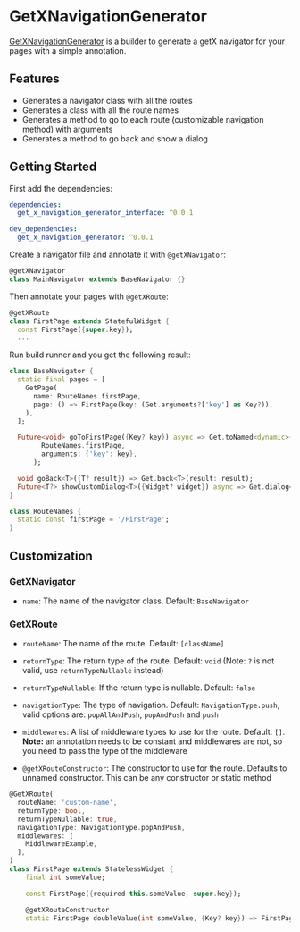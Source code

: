 # GetXNavigationGenerator

[GetXNavigationGenerator](https://pub.dev/packages/get_x_navigation_generator) is a builder to generate a getX navigator for your pages with a simple annotation.

## Features

- Generates a navigator class with all the routes
- Generates a class with all the route names
- Generates a method to go to each route (customizable navigation method) with arguments
- Generates a method to go back and show a dialog

## Getting Started

First add the dependencies:

```yaml
dependencies:
  get_x_navigation_generator_interface: ^0.0.1

dev_dependencies:
  get_x_navigation_generator: ^0.0.1
```

Create a navigator file and annotate it with `@getXNavigator`:

```dart
@getXNavigator
class MainNavigator extends BaseNavigator {}
```

Then annotate your pages with `@getXRoute`:

```dart
@getXRoute
class FirstPage extends StatefulWidget {
  const FirstPage({super.key});
  ...
```

Run build runner and you get the following result:

```dart
class BaseNavigator {
  static final pages = [
    GetPage(
      name: RouteNames.firstPage,
      page: () => FirstPage(key: (Get.arguments?['key'] as Key?)),
    ),
  ];

  Future<void> goToFirstPage({Key? key}) async => Get.toNamed<dynamic>(
        RouteNames.firstPage,
        arguments: {'key': key},
      );

  void goBack<T>({T? result}) => Get.back<T>(result: result);
  Future<T?> showCustomDialog<T>({Widget? widget}) async => Get.dialog<T>(widget ?? const SizedBox.shrink());
}

class RouteNames {
  static const firstPage = '/FirstPage';
}
```

## Customization

### GetXNavigator

- `name`: The name of the navigator class. Default: `BaseNavigator`

### GetXRoute

- `routeName`: The name of the route. Default: `[className]`
- `returnType`: The return type of the route. Default: `void` (Note: `?` is not valid, use `returnTypeNullable` instead)
- `returnTypeNullable`: If the return type is nullable. Default: `false`
- `navigationType`: The type of navigation. Default: `NavigationType.push`, valid options are: `popAllAndPush`, `popAndPush` and `push`
- `middlewares`: A list of middleware types to use for the route. Default: `[]`. **Note:** an annotation needs to be constant and middlewares are not, so you need to pass the type of the middleware

- `@getXRouteConstructor`: The constructor to use for the route. Defaults to unnamed constructor. This can be any constructor or static method

```dart
@GetXRoute(
  routeName: 'custom-name',
  returnType: bool,
  returnTypeNullable: true,
  navigationType: NavigationType.popAndPush,
  middlewares: [
    MiddlewareExample,
  ],
)
class FirstPage extends StatelessWidget {
    final int someValue;

    const FirstPage({required this.someValue, super.key});

    @getXRouteConstructor
    static FirstPage doubleValue(int someValue, {Key? key}) => FirstPage(someValue: someValue * 2, key: key);
```
